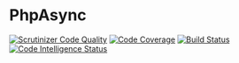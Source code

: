 # PhpAsync
[![Scrutinizer Code Quality](https://scrutinizer-ci.com/g/fgluecks/PhpAsync/badges/quality-score.png?b=master)](https://scrutinizer-ci.com/g/fgluecks/PhpAsync/?branch=master)
[![Code Coverage](https://scrutinizer-ci.com/g/fgluecks/PhpAsync/badges/coverage.png?b=master)](https://scrutinizer-ci.com/g/fgluecks/PhpAsync/?branch=master)
[![Build Status](https://scrutinizer-ci.com/g/fgluecks/PhpAsync/badges/build.png?b=master)](https://scrutinizer-ci.com/g/fgluecks/PhpAsync/build-status/master)
[![Code Intelligence Status](https://scrutinizer-ci.com/g/fgluecks/PhpAsync/badges/code-intelligence.svg?b=master)](https://scrutinizer-ci.com/code-intelligence)
